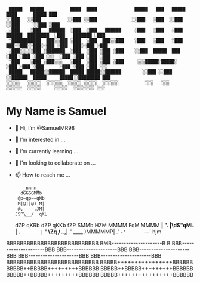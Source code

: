 ```
 █████   █████          ████  ████              █████   ███   █████                    ████      █████ ███
░░███   ░░███          ░░███ ░░███             ░░███   ░███  ░░███                    ░░███     ░░███ ░███
 ░███    ░███   ██████  ░███  ░███   ██████     ░███   ░███   ░███   ██████  ████████  ░███   ███████ ░███
 ░███████████  ███░░███ ░███  ░███  ███░░███    ░███   ░███   ░███  ███░░███░░███░░███ ░███  ███░░███ ░███
 ░███░░░░░███ ░███████  ░███  ░███ ░███ ░███    ░░███  █████  ███  ░███ ░███ ░███ ░░░  ░███ ░███ ░███ ░███
 ░███    ░███ ░███░░░   ░███  ░███ ░███ ░███     ░░░█████░█████░   ░███ ░███ ░███      ░███ ░███ ░███ ░░░ 
 █████   █████░░██████  █████ █████░░██████        ░░███ ░░███     ░░██████  █████     █████░░████████ ███
░░░░░   ░░░░░  ░░░░░░  ░░░░░ ░░░░░  ░░░░░░          ░░░   ░░░       ░░░░░░  ░░░░░     ░░░░░  ░░░░░░░░ ░░░ 
```
# **My Name is Samuel**

- 👋 Hi, I’m @SamuelMR98
- 👀 I’m interested in ...
- 🌱 I’m currently learning ...
- 💞️ I’m looking to collaborate on ...
- 📫 How to reach me ...


         _nnnn_
        dGGGGMMb
       @p~qp~~qMb
       M|@||@) M|
       @,----.JM|
      JS^\__/  qKL
     dZP        qKRb
    dZP          qKKb
   fZP            SMMb
   HZM            MMMM
   FqM            MMMM
 __| ".        |\dS"qML
 |    `.       | `' \Zq
_)      \.___.,|     .' 
\____   )MMMMMP|   .'
     `-'       `--' hjm
     
 BBBBBBBBBBBBBBBBBBBBBBBBBBB
BMB---------------------B B
BBB---------------------BBB
BBB---------------------BBB
BBB---------------------BBB
BBB---------------------BBB
BBB---------------------BBB
BBBBBBBBBBBBBBBBBBBBBBBBBBB
BBBBB++++++++++++++++BBBBBB
BBBBB++BBBBB+++++++++BBBBBB
BBBBB++BBBBB+++++++++BBBBBB
BBBBB++BBBBB+++++++++BBBBBB
BBBBB++++++++++++++++BBBBBB


<!---
SamuelMR98/SamuelMR98 is a ✨ special ✨ repository because its `README.md` (this file) appears on your GitHub profile.
You can click the Preview link to take a look at your changes.
--->
